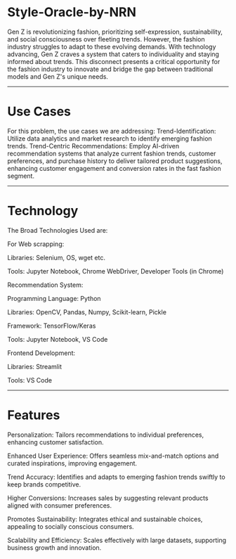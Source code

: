 # Style-Oracle-by-NRN
Gen Z is revolutionizing fashion, prioritizing self-expression, sustainability, and social consciousness over fleeting trends. However, the fashion industry struggles to adapt to these evolving demands. With technology advancing, Gen Z craves a system that caters to individuality and staying informed about trends. This disconnect presents a critical opportunity for the fashion industry to innovate and bridge the gap between traditional models and Gen Z's unique needs.
***
# Use Cases
For this problem, the use cases we are addressing:
Trend-Identification: Utilize data analytics and market research to identify emerging fashion trends.
Trend-Centric Recommendations: Employ AI-driven recommendation systems that analyze current fashion trends, customer preferences, and purchase history to deliver tailored product suggestions, enhancing customer engagement and conversion rates in the fast fashion segment.
***
# Technology
The Broad Technologies Used  are:

For Web scrapping: 

Libraries: Selenium, OS, wget etc.

Tools: Jupyter Notebook, Chrome WebDriver, Developer Tools (in Chrome)

Recommendation System:

Programming Language: Python

Libraries: OpenCV, Pandas, Numpy, Scikit-learn, Pickle

Framework: TensorFlow/Keras

Tools: Jupyter Notebook, VS Code

Frontend Development:

Libraries: Streamlit

Tools: VS Code
***
# Features
Personalization: Tailors recommendations to individual preferences, enhancing customer satisfaction.

Enhanced User Experience: Offers seamless mix-and-match options and curated inspirations, improving engagement.

Trend Accuracy: Identifies and adapts to emerging fashion trends swiftly to keep brands competitive.

Higher Conversions: Increases sales by suggesting relevant products aligned with consumer preferences.

Promotes Sustainability: Integrates ethical and sustainable choices, appealing to socially conscious consumers.

Scalability and Efficiency: Scales effectively with large datasets, supporting business growth and innovation.











